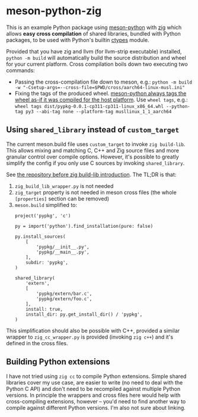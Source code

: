 # meson-python-zig

This is an example Python package using [meson-python](https://meson-python.readthedocs.io/en/latest/)
with [zig](https://ziglang.org/) which allows **easy cross compilation** of shared libraries,
bundled with Python packages, to be used with Python's builtin [ctypes](https://docs.python.org/3/library/ctypes.html)
module.

Provided that you have zig and llvm (for llvm-strip executable) installed,
`python -m build` will automatically build the source distribution and wheel for your current platform.
Cross compilation boils down two executing two commands:
- Passing the cross-compilation file down to meson, e.g.:
    `python -m build -w "-Csetup-args=--cross-file=$PWD/cross/aarch64-linux-musl.ini"`
- Fixing the tags of the produced wheel. [meson-python always tags the wheel as-if it was
    compiled for the host platform](https://github.com/mesonbuild/meson-python/discussions/580). Use `wheel tags`, e.g.:
    `wheel tags dist/pypkg-0.0.1-cp311-cp311-linux_x86_64.whl --python-tag py3 --abi-tag none --platform-tag musllinux_1_1_aarch64`

## Using `shared_library` instead of `custom_target`

The current meson.build file uses `custom_target` to invoke `zig build-lib`.
This allows mixing and matching C, C++ and Zig source files and more granular control over
compile options. However, it's possible to greatly simplify the config if you only use C sources by
invoking `shared_library`.

See [the repository before zig build-lib introduction](https://github.com/MKuranowski/meson-python-zig/tree/fb2831a6e751c11bf6b47595a6ee4d688566bf3f).
The TL;DR is that:
1. `zig_build_lib_wrapper.py` is not needed
2. `zig_target` property is not needed in meson cross files
    (the whole `[properties]` section can be removed)
3. `meson.build` simplified to:
    ```meson
    project('pypkg', 'c')

    py = import('python').find_installation(pure: false)

    py.install_sources(
        [
            'pypkg/__init__.py',
            'pypkg/__main__.py',
        ],
        subdir: 'pypkg',
    )

    shared_library(
        'extern',
        [
            'pypkg/extern/bar.c',
            'pypkg/extern/foo.c',
        ],
        install: true,
        install_dir: py.get_install_dir() / 'pypkg',
    )
    ```

This simplification should also be possible with C++, provided a similar wrapper
to `zig_cc_wrapper.py` is provided (invoking `zig c++`) and it's defined in the cross files.

## Building Python extensions

I have not tried using `zig cc` to compile Python extensions. Simple shared libraries cover
my use case, are easier to write (no need to deal with the Python C API) and don't need to be
recompiled against multiple Python versions. In principle the wrappers and cross files here
would help with cross-compiling extensions, however – you'd need to find another way to
compile against different Python versions. I'm also not sure about linking.
